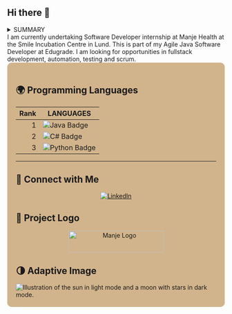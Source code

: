## Hi there 👋
<details>
<summary>SUMMARY</summary>

<div align="center">
    <h1>
        <img src="https://readme-typing-svg.herokuapp.com?font=Jetbrains+mono&size=40&duration=3000&color=33FF33&center=true&vCenter=true&width=435&lines=Hey..+I'm+[Your Name];This+is..;..my+Github..;" alt="Typing SVG"/>
    </h1>
</div>

</details>
I am currently undertaking Software Developer internship at Manje Health at the Smile Incubation Centre in Lund. This is part of my Agile Java Software Developer at Edugrade.
I am looking for opportunities in fullstack development, automation, testing and scrum.

<div style="background-color: #D2B48C; padding: 20px; border-radius: 10px;">

## 🌍 Programming Languages

| Rank | LANGUAGES     |
|-----:|---------------|
|     1| <img src="https://img.shields.io/badge/Java-%23ED8B00.svg?style=for-the-badge&logo=java&logoColor=white" alt="Java Badge"/> |
|     2| <img src="https://img.shields.io/badge/C%23-%23239120.svg?style=for-the-badge&logo=c-sharp&logoColor=white" alt="C# Badge"/> |
|     3| <img src="https://img.shields.io/badge/Python-%233776AB.svg?style=for-the-badge&logo=python&logoColor=white" alt="Python Badge"/> |

---

## 🔗 Connect with Me

<div align="center">
    <a href="https://www.linkedin.com/in/isaac-asaba-991bb7213/" target="_blank">
        <img src="https://img.shields.io/badge/LinkedIn-0077B5?style=for-the-badge&logo=linkedin&logoColor=white" alt="LinkedIn"/>
    </a>
</div>

## 🌟 Project Logo

<div align="center">
    <a href="https://manjehealth.com/">
        <img alt="Manje Logo" src="https://manjehealth.com/manje_logo.svg" width="220" height="50">
    </a>
</div>

## 🌗 Adaptive Image

<picture>
  <source media="(prefers-color-scheme: dark)" srcset="https://user-images.githubusercontent.com/25423296/163456776-7f95b81a-f1ed-45f7-b7ab-8fa810d529fa.png">
  <source media="(prefers-color-scheme: light)" srcset="https://user-images.githubusercontent.com/25423296/163456779-a8556205-d0a5-45e2-ac17-42d089e3c3f8.png">
  <img alt="Illustration of the sun in light mode and a moon with stars in dark mode." src="https://user-images.githubusercontent.com/25423296/163456779-a8556205-d0a5-45e2-ac17-42d089e3c3f8.png">
</picture>

</div>



